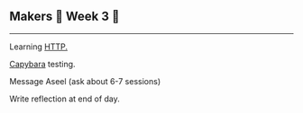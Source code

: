 ## Makers                                         🚩 Week 3 🚩

---

Learning [HTTP.](/toolbox/ruby/http-and-the-web.md)

[Capybara](http://teamcapybara.github.io/capybara/) testing.

Message Aseel \(ask about 6-7 sessions\)

Write reflection at end of day.

